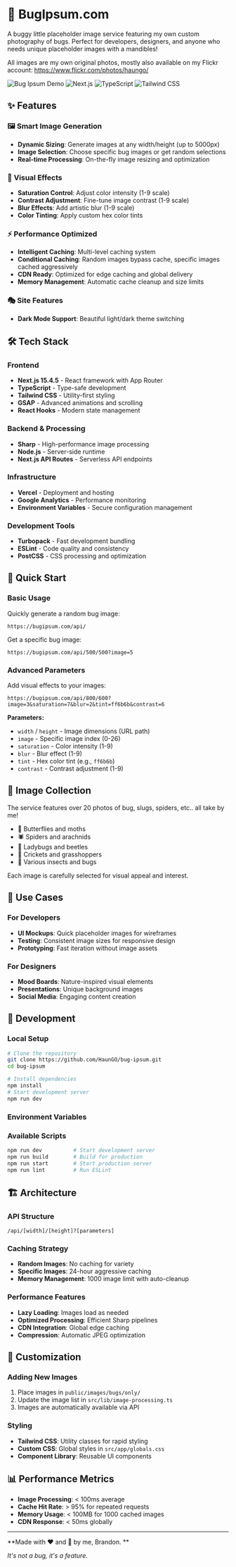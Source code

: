 # 🐛 BugIpsum.com

A buggy little placeholder image service featuring my own custom photography of bugs. Perfect for developers, designers, and anyone who needs unique placeholder images with a mandibles!  

All images are my own original photos, mostly also available on my Flickr account: https://www.flickr.com/photos/haungo/ 

![Bug Ipsum Demo](https://img.shields.io/badge/Status-Live-brightgreen)
![Next.js](https://img.shields.io/badge/Next.js-15.4.5-black)
![TypeScript](https://img.shields.io/badge/TypeScript-5.0-blue)
![Tailwind CSS](https://img.shields.io/badge/Tailwind-CSS-38A169)

## ✨ Features

### 🖼️ **Smart Image Generation**
- **Dynamic Sizing**: Generate images at any width/height (up to 5000px)
- **Image Selection**: Choose specific bug images or get random selections
- **Real-time Processing**: On-the-fly image resizing and optimization

### 🎨 **Visual Effects**
- **Saturation Control**: Adjust color intensity (1-9 scale)
- **Contrast Adjustment**: Fine-tune image contrast (1-9 scale)
- **Blur Effects**: Add artistic blur (1-9 scale)
- **Color Tinting**: Apply custom hex color tints

### ⚡ **Performance Optimized**
- **Intelligent Caching**: Multi-level caching system
- **Conditional Caching**: Random images bypass cache, specific images cached aggressively
- **CDN Ready**: Optimized for edge caching and global delivery
- **Memory Management**: Automatic cache cleanup and size limits

### 🎭 **Site Features**
- **Dark Mode Support**: Beautiful light/dark theme switching

## 🛠️ Tech Stack

### **Frontend**
- **Next.js 15.4.5** - React framework with App Router
- **TypeScript** - Type-safe development
- **Tailwind CSS** - Utility-first styling
- **GSAP** - Advanced animations and scrolling
- **React Hooks** - Modern state management

### **Backend & Processing**
- **Sharp** - High-performance image processing
- **Node.js** - Server-side runtime
- **Next.js API Routes** - Serverless API endpoints

### **Infrastructure**
- **Vercel** - Deployment and hosting
- **Google Analytics** - Performance monitoring
- **Environment Variables** - Secure configuration management

### **Development Tools**
- **Turbopack** - Fast development bundling
- **ESLint** - Code quality and consistency
- **PostCSS** - CSS processing and optimization

## 🚀 Quick Start

### **Basic Usage**

Quickly generate a random bug image:
```
https://bugipsum.com/api/
```

Get a specific bug image:
```
https://bugipsum.com/api/500/500?image=5
```

### **Advanced Parameters**

Add visual effects to your images:
```
https://bugipsum.com/api/800/600?image=3&saturation=7&blur=2&tint=ff6b6b&contrast=6
```

**Parameters:**
- `width` / `height` - Image dimensions (URL path)
- `image` - Specific image index (0-26)
- `saturation` - Color intensity (1-9)
- `blur` - Blur effect (1-9)
- `tint` - Hex color tint (e.g., `ff6b6b`)
- `contrast` - Contrast adjustment (1-9)

## 📸 Image Collection

The service features over 20 photos of bug, slugs, spiders, etc.. all take by me!  
- 🦋 Butterflies and moths
- 🕷️ Spiders and arachnids
- 🐞 Ladybugs and beetles
- 🦗 Crickets and grasshoppers
- 🐛 Various insects and bugs

Each image is carefully selected for visual appeal and interest. 

## 🎯 Use Cases

### **For Developers**
- **UI Mockups**: Quick placeholder images for wireframes
- **Testing**: Consistent image sizes for responsive design
- **Prototyping**: Fast iteration without image assets

### **For Designers**
- **Mood Boards**: Nature-inspired visual elements
- **Presentations**: Unique background images
- **Social Media**: Engaging content creation

## 🔧 Development

### **Local Setup**

```bash
# Clone the repository
git clone https://github.com/HaunGO/bug-ipsum.git
cd bug-ipsum

# Install dependencies
npm install
# Start development server
npm run dev
```

### **Environment Variables**


### **Available Scripts**

```bash
npm run dev          # Start development server
npm run build        # Build for production
npm run start        # Start production server
npm run lint         # Run ESLint
```

## 🏗️ Architecture

### **API Structure**
```
/api/[width]/[height]?[parameters]
```

### **Caching Strategy**
- **Random Images**: No caching for variety
- **Specific Images**: 24-hour aggressive caching
- **Memory Management**: 1000 image limit with auto-cleanup

### **Performance Features**
- **Lazy Loading**: Images load as needed
- **Optimized Processing**: Efficient Sharp pipelines
- **CDN Integration**: Global edge caching
- **Compression**: Automatic JPEG optimization

## 🎨 Customization

### **Adding New Images**
1. Place images in `public/images/bugs/only/`
2. Update the image list in `src/lib/image-processing.ts`
3. Images are automatically available via API

### **Styling**
- **Tailwind CSS**: Utility classes for rapid styling
- **Custom CSS**: Global styles in `src/app/globals.css`
- **Component Library**: Reusable UI components


## 📊 Performance Metrics

- **Image Processing**: < 100ms average
- **Cache Hit Rate**: > 95% for repeated requests
- **Memory Usage**: < 100MB for 1000 cached images
- **CDN Response**: < 50ms globally

---

**Made with ❤️ and 🐛 by me, Brandon. **

*It's not a bug, it's a feature.*
